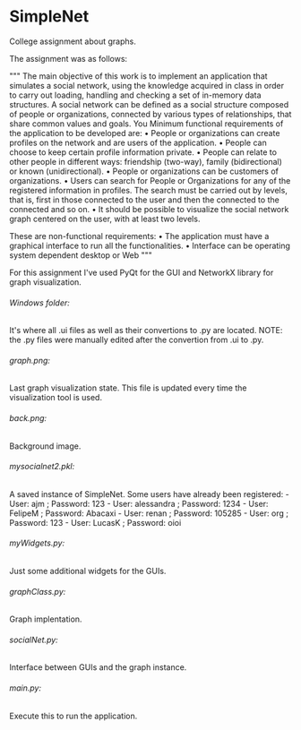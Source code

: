 # SimpleNet
College assignment about graphs. 

The assignment was as follows:

"""
The main objective of this work is to implement an application that simulates a social network,
using the knowledge acquired in class in order to carry out loading, handling and
checking a set of in-memory data structures.
A social network can be defined as a social structure composed of people or
organizations, connected by various types of relationships, that share common values ​​and goals. You
Minimum functional requirements of the application to be developed are:
• People or organizations can create profiles on the network and are users of the application.
• People can choose to keep certain profile information private.
• People can relate to other people in different ways: friendship (two-way),
family (bidirectional) or known (unidirectional).
• People or organizations can be customers of organizations.
• Users can search for People or Organizations for any of the registered information
in profiles. The search must be carried out by levels, that is, first in those connected to the user
and then the connected to the connected and so on.
• It should be possible to visualize the social network graph centered on the user, with at least two levels.

These are non-functional requirements:
• The application must have a graphical interface to run all the functionalities.
• Interface can be operating system dependent desktop or Web
"""

For this assignment I've used PyQt for the GUI and NetworkX library for graph visualization.

###### Windows folder:
It's where all .ui files as well as their convertions to .py are located. NOTE: the .py files were manually edited after the convertion from .ui to .py. 

###### graph.png:
Last graph visualization state. This file is updated every time the visualization tool is used. 

###### back.png:
Background image.

###### mysocialnet2.pkl:
A saved instance of SimpleNet. Some users have already been registered:
    - User: ajm ; Password: 123
    - User: alessandra ; Password: 1234
    - User: FelipeM ; Password: Abacaxi
    - User: renan ; Password: 105285
    - User: org ; Password: 123
    - User: LucasK ; Password: oioi
 
 
###### myWidgets.py:
Just some additional widgets for the GUIs.

###### graphClass.py:
Graph implentation.

###### socialNet.py:
Interface between GUIs and the graph instance.

###### main.py:
Execute this to run the application. 


